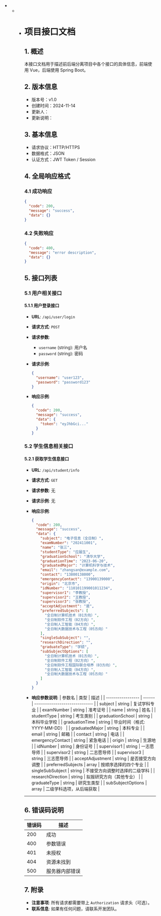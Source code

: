 - - - # 项目接口文档

      ## 1. 概述
      本接口文档用于描述前后端分离项目中各个接口的具体信息，前端使用 Vue，后端使用 Spring Boot。

      ## 2. 版本信息
      - 版本号：v1.0
      - 创建时间：2024-11-14
      - 更新人：
      - 更新说明：

      ## 3. 基本信息
      - 请求协议：HTTP/HTTPS
      - 数据格式：JSON
      - 认证方式：JWT Token / Session

      ## 4. 全局响应格式
      ### 4.1 成功响应
      ```json
      {
        "code": 200,
        "message": "success",
        "data": {}
      }
      ```

      ### 4.2 失败响应
      ```json
      {
        "code": 400,
        "message": "error description",
        "data": {}
      }
      ```

      ## 5. 接口列表

      ### 5.1 用户相关接口

      #### 5.1.1 用户登录接口
      - **URL**: `/api/user/login`
      - **请求方式**: `POST`
      - **请求参数**:
        - `username` (string): 用户名
        - `password` (string): 密码

      - **请求示例**:
        ```json
        {
          "username": "user123",
          "password": "password123"
        }
        ```

      - **响应示例**:
        ```json
        {
          "code": 200,
          "message": "success",
          "data": {
            "token": "eyJhbGci..."
          }
        }
        ```

      ### 5.2 学生信息相关接口

      #### 5.2.1 获取学生信息接口
      - **URL**: `/api/student/info`
      - **请求方式**: `GET`
      - **请求参数**: 无

      - **请求示例**:
        无

      - **响应示例**:
        ```json
        {
          "code": 200,
          "message": "success",
          "data": {
            "subject": "电子信息（全日制）",
            "examNumber": "202411001",
            "name": "张三",
            "studentType": "应届生",
            "graduationSchool": "清华大学",
            "graduationTime": "2023-06-20",
            "graduatedMajor": "计算机科学与技术",
            "email": "zhangsan@example.com",
            "contact": "13800138000",
            "emergencyContact": "13900139000",
            "origin": "北京市",
            "idNumber": "110101199001011234",
            "supervisor1": "李教授",
            "supervisor2": "王教授",
            "supervisor3": "张教授",
            "acceptAdjustment": "是",
            "preferredSubjects": [
              "全日制计算机技术（01方向）",
              "全日制软件工程（02方向）",
              "全日制人工智能（04方向）",
              "全日制大数据技术与工程（05方向）"
            ],
            "singleSubSubject": "",
            "researchDirection": "",
            "graduateType": "学硕",
            "subSubjectOptions": [
              "全日制计算机技术（01方向）",
              "全日制软件工程（02方向）",
              "全日制软件工程国际联合培养（03方向）",
              "全日制人工智能（04方向）",
              "全日制大数据技术与工程（05方向）"
            ]
          }
        }
        ```
    
      - **响应参数说明**:
      | 参数名            | 类型   | 描述                           |
      | ----------------- | ------ | ------------------------------ |
      | subject           | string | 复试学科专业                   |
      | examNumber        | string | 准考证号                       |
      | name              | string | 姓名                           |
      | studentType       | string | 考生类别                       |
      | graduationSchool  | string | 本科毕业学校                   |
      | graduationTime    | string | 毕业时间（格式: YYYY-MM-DD）   |
      | graduatedMajor    | string | 本科专业                       |
      | email             | string | 邮箱                           |
      | contact           | string | 电话                           |
      | emergencyContact  | string | 紧急电话                       |
      | origin            | string | 生源地                         |
      | idNumber          | string | 身份证号                       |
      | supervisor1       | string | 一志愿导师                     |
      | supervisor2       | string | 二志愿导师                     |
      | supervisor3       | string | 三志愿导师                     |
      | acceptAdjustment  | string | 是否接受方向调整               |
      | preferredSubjects | array  | 按顺序选择的四个专业           |
      | singleSubSubject  | string | 不接受方向调整时选择的二级学科 |
      | researchDirection | string | 拟报研究方向（其他专业）       |
      | graduateType      | string | 研究生类型                     |
      | subSubjectOptions | array  | 二级学科选项，从后端获取       |
    
      ---
    
      ## 6. 错误码说明
      | 错误码 | 描述           |
      | ------ | -------------- |
      | 200    | 成功           |
      | 400    | 参数错误       |
      | 401    | 未授权         |
      | 404    | 资源未找到     |
      | 500    | 服务器内部错误 |
    
      ## 7. 附录
      - **注意事项**: 所有请求都需要带上 `Authorization` 请求头（可选）。
      - **联系信息**: 如果有任何问题，请联系开发团队。